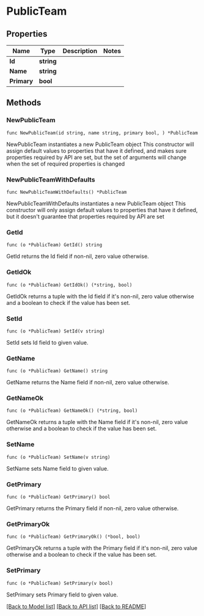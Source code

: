 # PublicTeam

## Properties

Name | Type | Description | Notes
------------ | ------------- | ------------- | -------------
**Id** | **string** |  | 
**Name** | **string** |  | 
**Primary** | **bool** |  | 

## Methods

### NewPublicTeam

`func NewPublicTeam(id string, name string, primary bool, ) *PublicTeam`

NewPublicTeam instantiates a new PublicTeam object
This constructor will assign default values to properties that have it defined,
and makes sure properties required by API are set, but the set of arguments
will change when the set of required properties is changed

### NewPublicTeamWithDefaults

`func NewPublicTeamWithDefaults() *PublicTeam`

NewPublicTeamWithDefaults instantiates a new PublicTeam object
This constructor will only assign default values to properties that have it defined,
but it doesn't guarantee that properties required by API are set

### GetId

`func (o *PublicTeam) GetId() string`

GetId returns the Id field if non-nil, zero value otherwise.

### GetIdOk

`func (o *PublicTeam) GetIdOk() (*string, bool)`

GetIdOk returns a tuple with the Id field if it's non-nil, zero value otherwise
and a boolean to check if the value has been set.

### SetId

`func (o *PublicTeam) SetId(v string)`

SetId sets Id field to given value.


### GetName

`func (o *PublicTeam) GetName() string`

GetName returns the Name field if non-nil, zero value otherwise.

### GetNameOk

`func (o *PublicTeam) GetNameOk() (*string, bool)`

GetNameOk returns a tuple with the Name field if it's non-nil, zero value otherwise
and a boolean to check if the value has been set.

### SetName

`func (o *PublicTeam) SetName(v string)`

SetName sets Name field to given value.


### GetPrimary

`func (o *PublicTeam) GetPrimary() bool`

GetPrimary returns the Primary field if non-nil, zero value otherwise.

### GetPrimaryOk

`func (o *PublicTeam) GetPrimaryOk() (*bool, bool)`

GetPrimaryOk returns a tuple with the Primary field if it's non-nil, zero value otherwise
and a boolean to check if the value has been set.

### SetPrimary

`func (o *PublicTeam) SetPrimary(v bool)`

SetPrimary sets Primary field to given value.



[[Back to Model list]](../README.md#documentation-for-models) [[Back to API list]](../README.md#documentation-for-api-endpoints) [[Back to README]](../README.md)


